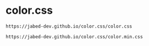 # color.css

```
https://jabed-dev.github.io/color.css/color.css
```
```
https://jabed-dev.github.io/color.css/color.min.css
```
